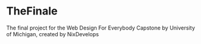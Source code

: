 # TheFinale
The final project for the Web Design For Everybody Capstone by University of Michigan, created by NixDevelops
